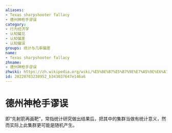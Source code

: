 ```yaml
---
aliases:
- Texas sharpshooter fallacy
- 德州神枪手谬误
category:
- 行为经济学
- 认知偏见
- 认知偏差
- 认知偏误
groups: 统计与几率偏差
name:
- Texas sharpshooter fallacy
zhname:
- 德州神枪手谬误
zhwiki: https://zh.wikipedia.org/wiki/%E5%BE%B7%E5%B7%9E%E7%A5%9E%E6%A7%8D%E6%89%8B%E8%AC%AC%E8%AA%A4
id: 20220703230952_b343037647e146a6
---
```


# 德州神枪手谬误

即“先射箭再画靶”，常指统计研究做出结果后，把其中的集群当做有统计意义，然而实际上此集群更可能是随机产生。

